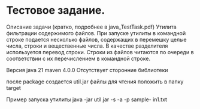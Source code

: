 # Тестовое задание.

Описание задачи (кратко, подробнее в java_TestTask.pdf)
Утилита фильтрации содержимого файлов.
При запуске утилиты в командной строке подается несколько файлов, содержащих в
перемешку целые числа, строки и вещественные числа. В качестве разделителя
используется перевод строки. Строки из файлов читаются по очереди в соответствии с их
перечислением в командной строке.

Версия java 21
maven 4.0.0
Отсутствует сторонние библиотеки 

после package создается util.jar
файлы для чтения положить в папку target

Пример запуска утилиты
java -jar util.jar -s -a -p sample- in1.txt
